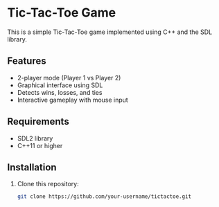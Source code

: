 # Tic-Tac-Toe Game

This is a simple Tic-Tac-Toe game implemented using C++ and the SDL library.

## Features
- 2-player mode (Player 1 vs Player 2)
- Graphical interface using SDL
- Detects wins, losses, and ties
- Interactive gameplay with mouse input

## Requirements
- SDL2 library
- C++11 or higher

## Installation
1. Clone this repository:
   ```bash
   git clone https://github.com/your-username/tictactoe.git
